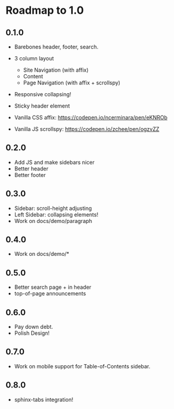 # Roadmap to 1.0

## 0.1.0

- Barebones header, footer, search.

- 3 column layout
  - Site Navigation (with affix)
  - Content
  - Page Navigation (with affix + scrollspy)
- Responsive collapsing!
- Sticky header element

- Vanilla CSS affix: https://codepen.io/ncerminara/pen/eKNROb
- Vanilla JS scrollspy: https://codepen.io/zchee/pen/ogzvZZ

## 0.2.0

- Add JS and make sidebars nicer
- Better header
- Better footer

## 0.3.0

- Sidebar: scroll-height adjusting
- Left Sidebar: collapsing elements!
- Work on docs/demo/paragraph

## 0.4.0

- Work on docs/demo/*

## 0.5.0

- Better search page + in header
- top-of-page announcements

## 0.6.0

- Pay down debt.
- Polish Design!

## 0.7.0

- Work on mobile support for Table-of-Contents sidebar.

## 0.8.0

- sphinx-tabs integration!
